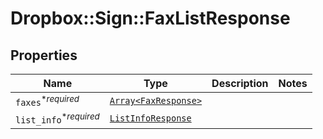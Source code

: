 # Dropbox::Sign::FaxListResponse



## Properties

| Name | Type | Description | Notes |
| ---- | ---- | ----------- | ----- |
| `faxes`<sup>*_required_</sup> | [```Array<FaxResponse>```](FaxResponse.md) |    |  |
| `list_info`<sup>*_required_</sup> | [```ListInfoResponse```](ListInfoResponse.md) |    |  |

